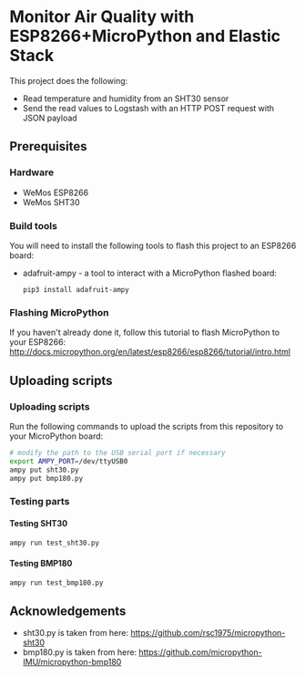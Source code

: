 # Monitor Air Quality with ESP8266+MicroPython and Elastic Stack

This project does the following:
* Read temperature and humidity from an SHT30 sensor
* Send the read values to Logstash with an HTTP POST request with JSON payload

## Prerequisites

### Hardware

* WeMos ESP8266
* WeMos SHT30

### Build tools

You will need to install the following tools to flash this project to an ESP8266 board:

* adafruit-ampy - a tool to interact with a MicroPython flashed board:
    ```
    pip3 install adafruit-ampy
    ```

### Flashing MicroPython

If you haven't already done it,
follow this tutorial to flash MicroPython to your ESP8266: 
http://docs.micropython.org/en/latest/esp8266/esp8266/tutorial/intro.html

## Uploading scripts

### Uploading scripts

Run the following commands to upload the scripts from this repository to your MicroPython board:

```bash
# modify the path to the USB serial port if necessary
export AMPY_PORT=/dev/ttyUSB0
ampy put sht30.py
ampy put bmp180.py
```

### Testing parts

#### Testing SHT30

```bash
ampy run test_sht30.py
```

#### Testing BMP180

```bash
ampy run test_bmp180.py
```

## Acknowledgements

* sht30.py is taken from here: https://github.com/rsc1975/micropython-sht30
* bmp180.py is taken from here: https://github.com/micropython-IMU/micropython-bmp180
